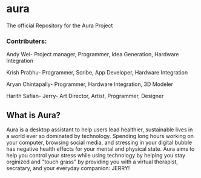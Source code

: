 # aura
The official Repository for the Aura Project

### Contributers:
Andy Wei- Project manager, Programmer, Idea Generation, Hardware Integration

Krish Prabhu- Programmer, Scribe, App Developer, Hardware Integration

Aryan Chintapally- Programmer, Hardware Integration, 3D Modeler

Harith Safian- Jerry- Art Director, Artist, Programmer, Designer

## What is Aura?
Aura is a desktop assistant to help users lead healthier, sustainable lives in a world ever so dominated by technology.
Spending long hours working on your computer, browsing social media, and stressing in your digital bubble has negative health effects for your mental and physical state. Aura aims to help you control your stress while using technology by helping you stay orginized and "touch grass" by providing you with a virtual therapist, secratary, and your everyday companion: JERRY!
